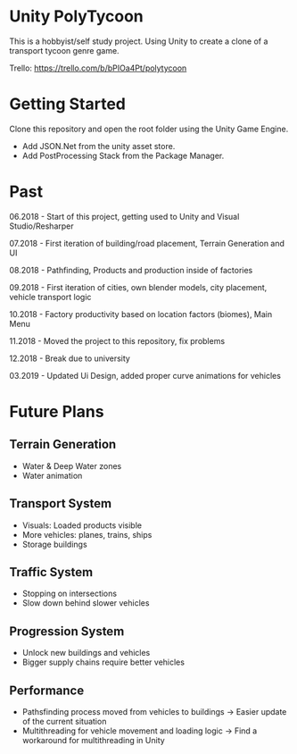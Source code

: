 # Unity PolyTycoon
This is a hobbyist/self study project. Using Unity to create a clone of a transport tycoon genre game.

Trello: https://trello.com/b/bPIOa4Pt/polytycoon

# Getting Started
Clone this repository and open the root folder using the Unity Game Engine. 
- Add JSON.Net from the unity asset store.
- Add PostProcessing Stack from the Package Manager.

# Past

06.2018 - Start of this project, getting used to Unity and Visual Studio/Resharper

07.2018 - First iteration of building/road placement, Terrain Generation and UI

08.2018 - Pathfinding, Products and production inside of factories

09.2018 - First iteration of cities, own blender models, city placement, vehicle transport logic

10.2018 - Factory productivity based on location factors (biomes), Main Menu

11.2018 - Moved the project to this repository, fix problems

12.2018 - Break due to university

03.2019 - Updated Ui Design, added proper curve animations for vehicles

# Future Plans

## Terrain Generation
- Water & Deep Water zones
- Water animation

## Transport System
- Visuals: Loaded products visible
- More vehicles: planes, trains, ships
- Storage buildings

## Traffic System
- Stopping on intersections
- Slow down behind slower vehicles

## Progression System
- Unlock new buildings and vehicles
- Bigger supply chains require better vehicles

## Performance
- Pathsfinding process moved from vehicles to buildings -> Easier update of the current situation
- Multithreading for vehicle movement and loading logic -> Find a workaround for multithreading in Unity
